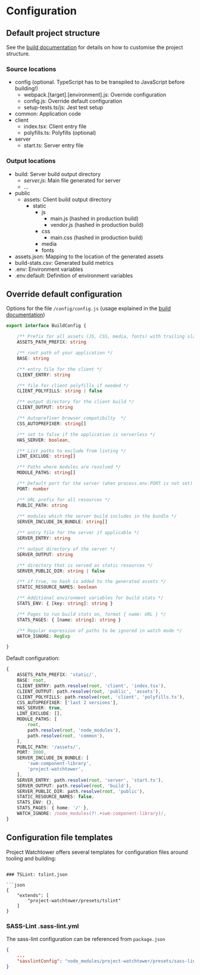 # Configuration

## Default project structure

See the [build documentation](./build.md) for details on how to customise the project structure.

### Source locations

* config (optional. TypeScript has to be transpiled to JavaScript before building!)
    * webpack.[target].[environment].js: Override configuration
    * config.js: Override default configuration
    * setup-tests.ts/js: Jest test setup
* common: Application code
* client
    * index.tsx: Client entry file
    * polyfills.ts: Polyfills (optional)
* server
    * start.ts: Server entry file

### Output locations

* build: Server build output directory
    * *server.js*: Main file generated for server
    * ...
* public
    * assets: Client build output directory
        * static
            * js
                * main.js (hashed in production build)
                * vendor.js (hashed in production build)
            * css
                * main.css (hashed in production build)
            * media
            * fonts
* assets.json: Mapping to the location of the generated assets
* build-stats.csv: Generated build metrics
* .env: Environment variables
* .env.default: Definition of environment variables

## Override default configuration

Options for the file  `/config/config.js` (usage explained in the [build documentation](./build.md))

```ts
export interface BuildConfig {

    /** Prefix for all assets (JS, CSS, media, fonts) with trailing slash */
    ASSETS_PATH_PREFIX: string

    /** root path of your application */
    BASE: string

    /** entry file for the client */
    CLIENT_ENTRY: string

    /** file for client polyfills if needed */
    CLIENT_POLYFILLS: string | false

    /** output directory for the client build */
    CLIENT_OUTPUT: string

    /** Autoprefixer browser compatibilty  */
    CSS_AUTOPREFIXER: string[]

    /** set to false if the application is serverless */
    HAS_SERVER: boolean,

    /** List paths to exclude from linting */
    LINT_EXCLUDE: string[]

    /** Paths where modules are resolved */
    MODULE_PATHS: string[]

    /** Default port for the server (when process.env.PORT is not set) */
    PORT: number

    /** URL prefix for all resources */
    PUBLIC_PATH: string
    
    /** modules which the server build includes in the bundle */
    SERVER_INCLUDE_IN_BUNDLE: string[]

    /** entry file for the server if applicable */
    SERVER_ENTRY: string

    /** output directory of the server */
    SERVER_OUTPUT: string

    /** directory that is served as static resources */
    SERVER_PUBLIC_DIR: string | false

    /** if true, no hash is added to the generated assets */
    STATIC_RESOURCE_NAMES: boolean

    /** Additional environment variables for build stats */
    STATS_ENV: { [key: string]: string }

    /** Pages to run build stats on, format { name: URL } */
    STATS_PAGES: { [name: string]: string }

    /** Regular expression of paths to be ignored in watch mode */
    WATCH_IGNORE: RegExp

}
```

Default configuration:

```ts
{
    ASSETS_PATH_PREFIX: 'static/',
    BASE: root,
    CLIENT_ENTRY: path.resolve(root, 'client', 'index.tsx'),
    CLIENT_OUTPUT: path.resolve(root, 'public', 'assets'),
    CLIENT_POLYFILLS: path.resolve(root, 'client', 'polyfills.ts'),
    CSS_AUTOPREFIXER: ['last 2 versions'],
    HAS_SERVER: true,
    LINT_EXCLUDE: [],
    MODULE_PATHS: [
        root,
        path.resolve(root, 'node_modules'),
        path.resolve(root, 'common'),
    ],
    PUBLIC_PATH: '/assets/',
    PORT: 3000,
    SERVER_INCLUDE_IN_BUNDLE: [
        'swm-component-library',
        'project-watchtower',
    ],
    SERVER_ENTRY: path.resolve(root, 'server', 'start.ts'),
    SERVER_OUTPUT: path.resolve(root, 'build'),
    SERVER_PUBLIC_DIR: path.resolve(root, 'public'),
    STATIC_RESOURCE_NAMES: false,
    STATS_ENV: {},
    STATS_PAGES: { home: '/' },
    WATCH_IGNORE: /node_modules(?!.+swm-component-library)/,
}
```

## Configuration file templates

Project Watchtower offers several templates for configuration files around tooling and building:

```

### TSLint: tslint.json

```json
{
    "extends": [
        "project-watchtower/presets/tslint"
    ]
}

```

### SASS-Lint .sass-lint.yml

The sass-lint configuration can be referenced from `package.json`

```json
{
    ...
    "sasslintConfig": "node_modules/project-watchtower/presets/sass-lint/.sass-lint.yml"
}
```
